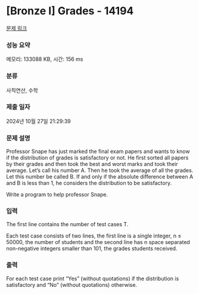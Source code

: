 # [Bronze I] Grades - 14194 

[문제 링크](https://www.acmicpc.net/problem/14194) 

### 성능 요약

메모리: 133088 KB, 시간: 156 ms

### 분류

사칙연산, 수학

### 제출 일자

2024년 10월 27일 21:29:39

### 문제 설명

<p>Professor Snape has just marked the final exam papers and wants to know if the distribution of grades is satisfactory or not. He first sorted all papers by their grades and then took the best and worst marks and took their average. Let’s call his number A. Then he took the average of all the grades. Let this number be called B. If and only if the absolute difference between A and B is less than 1, he considers the distribution to be satisfactory.</p>

<p>Write a program to help professor Snape.</p>

### 입력 

 <p>The first line contains the number of test cases T.</p>

<p>Each test case consists of two lines, the first line is a single integer, n ≤ 50000, the number of students and the second line has n space separated non-negative integers smaller than 101, the grades students received.</p>

### 출력 

 <p>For each test case print “Yes” (without quotations) if the distribution is satisfactory and “No” (without quotations) otherwise.</p>


